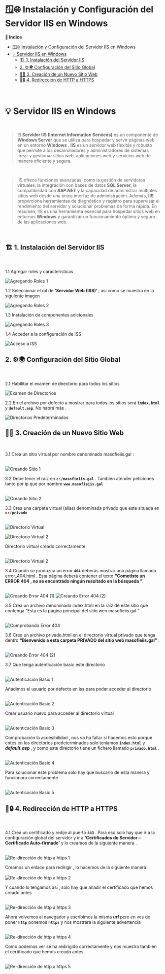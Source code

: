# 🪟🌐 Instalación y Configuración del Servidor IIS en Windows 

**📑 Indice**
- [🪟🌐 Instalación y Configuración del Servidor IIS en Windows](#-instalación-y-configuración-del-servidor-iis-en-windows)
- [💡 Servidor IIS en Windows](#-servidor-iis-en-windows)
  - [🏗️ 1. Instalación del Servidor IIS](#️-1-instalación-del-servidor-iis)
  - [2. ⚙️🌍 Configuración del Sitio Global](#2-️-configuración-del-sitio-global)
  - [🧱🌐 3. Creación de un Nuevo Sitio Web](#-3-creación-de-un-nuevo-sitio-web)
  - [🔁🔒 4. Redirección de HTTP a HTTPS](#-4-redirección-de-http-a-https)

<br>

# 💡 Servidor IIS en Windows 
<br>

> El **Servidor IIS (Internet Information Services)** es un componente de **Windows Server** que se utiliza para hospedar y servir páginas web en un entorno **Windows** . **IIS** es un servidor web flexible y robusto que permite a los desarrolladores y administradores de sistemas crear y gestionar sitios web, aplicaciones web y servicios web de manera eficiente y segura.

<br>

> IIS ofrece funciones avanzadas, como la gestión de servidores virtuales, la integración con bases de datos **SQL Server**, la compatibilidad con ***ASP.NET*** y la capacidad de administrar múltiples sitios web desde una única interfaz de administración. Además, **IIS** proporciona herramientas de diagnóstico y registro para supervisar el rendimiento del servidor y solucionar problemas de forma rápida. En resumen, IIS es una herramienta esencial para hospedar sitios web en entornos **Windows** y garantizar un funcionamiento óptimo y seguro de las aplicaciones web.

<br>

##  🏗️ 1. Instalación del Servidor IIS 
<br>

1.1 Agregar roles y características 


![Agregando Roles 1](./img/iis_http/1_roles.png)

1.2 Seleccionar el rol de **‘Servidor Web (ISS)’** , así como se muestra en la siguiente imagen

![Agregando Roles 2](./img/iis_http/2_roles.png)

1.3 Instalación de componentes adicionales

![Agregando Roles 3](./img/iis_http/3_roles.png)

1.4 Acceder a la configuración de ISS 

![Acceso a ISS](./img/iis_http/1_iis.png)


## 2. ⚙️🌍 Configuración del Sitio Global 
<br>

2.1 Habilitar el examen de directorio para todos los sitios 

![Examen de Directorios](./img/iis_http/2_iis.png)

2.2 En el archivo por defecto a mostrar para todos los sitios será  **``index.html``** y **``default.asp``**. No habrá más .

![Directorios Predeterminados](./img/iis_http/3_iis.png)


##  🧱🌐 3. Creación de un Nuevo Sitio Web 
<br>

3.1 Crea un sitio virtual por nombre denominado masofieiis.gal : <br><br>

![Creando Sitio 1](./img/iis_http/4_iis.png)


3.2 Debe tener el raíz en **``c:/masofieiis.gal``** . También atender peticiones tanto por ip que por nombre **``www.masofieiis.gal``** <br><br>

![Creando Sitio 2](./img/iis_http/5_iis.png)

3.3 Crea una carpeta virtual (alias) denominada privado que este situada en **``c:/privado``** <br><br>

![Directorio Virtual](./img/iis_http/6_iis.png)

![Directorio Virtual 2](./img/iis_http/7_iis.png)


Directorio virtual creado correctamente <br><br>

![Directorio Virtual 2](./img/iis_http/8_iis.png)

3.4 Cuando se produzca un error **``404``** deberás mostrar una página llamada error_404.html . Esta página deberá contener el texto **“Cometiste un ERROR 404  , no se encontrado ningún resultado en la búsqueda ”**. <br><br>

![Creando Error 404 (1)](./img/iis_http/9_iis.png)
![Creando Error 404 (2)](./img/iis_http/10_iis.png)


3.5 Crea un archivo denominado index.html en la raíz de este sitio que contenga “Esta es la página principal del sitio wen masofieiis.gal ” . <br><br>

![Comprobando Error 404](./img/iis_http/11_iis.png)



3.6 Crea un archivo privado.html en el directorio virtual privado que tenga dentro **“Bienvenido a esta carpeta PRIVADO del sitio web masofieiis.gal”** . <br><br>


![Creando Error 404 (2)](./img/iis_http/12_iis.png)

3.7 Que tenga autenticación basic este directorio <br><br>

![Autenticación Basic 1](./img/iis_http/13_iis.png)


Añadimos el usuario por defecto en iss para poder acceder al directorio <br><br>

![Autenticación Basic 2](./img/iis_http/14_iis.png)


Crear usuario nuevo para acceder al directorio virtual <br><br>

![Autenticación Basic 3](./img/iis_http/15_iis.png)

Comprobación la accesibilidad , nos va ha fallar si hacemos esto porque entes en los directorios predeterminados solo teníamos **``index.html``** y ***default.asp*** , y como este directorio tiene un fichero llamado **``privado.html``** . <br><br>

![Autenticación Basic 4](./img/iis_http/16_iis.png)


Para solucionar este problema solo hay que buscarlo de esta manera y funcionara correctamente <br><br>


![Autenticación Basic 5](./img/iis_http/17_iis.png)



## 🔁🔒 4. Redirección de HTTP a HTTPS 
<br>

4.1 Crea un certificado y redije al puerto **``443``** . Para eso solo hay que ir a la configuración global del servidor y ir a **‘Certificados de Servidor – Certificado Auto-firmado’** y lo creamos de la siguiente manera . <br><br>


![Re-dirección de http a https 1](./img/iis_http/18_iis.png)


Creamos un enlace para redirigir , lo hacemos de la siguiente manera  <br><br>
![Re-dirección de http a https 2](./img/iis_http/19_iis.png)

Y cuando lo tengamos así , solo hay que añadir el certificado que hemos creado antes  <br><br>


![Re-dirección de http a https 3](./img/iis_http/20_iis.png)

Ahora volvemos al navegador y escribimos la misma ***url*** pero en ves de poner **``http``** ponemos **``https``** y nos mostrara la siguiente advertencia  <br><br>

![Re-dirección de http a https 4](./img/iis_http/21_iis.png)

Como podemos ver se ha redirigido correctamente y nos muestra también el certificado que hemos creado antes <br><br>

![Re-dirección de http a https 5](./img/iis_http/22_iis.png)